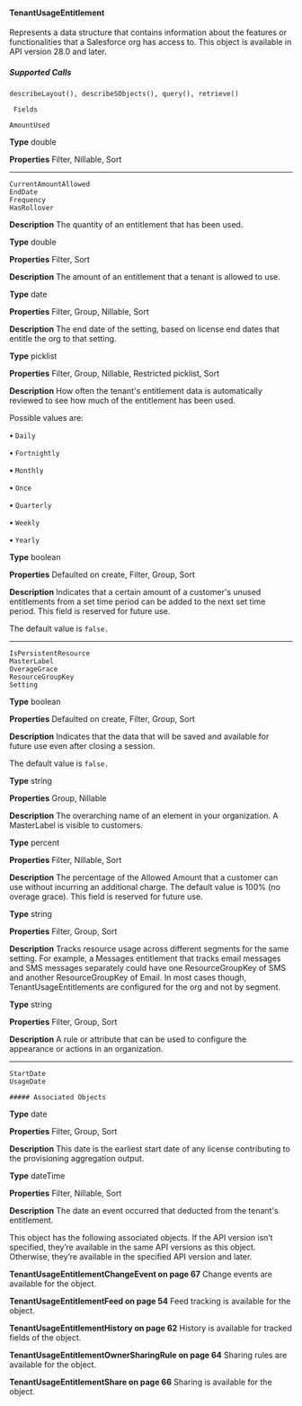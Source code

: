 #### TenantUsageEntitlement

Represents a data structure that contains information about the features or functionalities that a Salesforce org has access to. This object
is available in API version 28.0 and later.

##### Supported Calls
```
describeLayout(), describeSObjects(), query(), retrieve()

 Fields

```
```
AmountUsed

```

**Type**
double

**Properties**
Filter, Nillable, Sort


-----

```
CurrentAmountAllowed
EndDate
Frequency
HasRollover

```

**Description**
The quantity of an entitlement that has been used.

**Type**
double

**Properties**
Filter, Sort

**Description**
The amount of an entitlement that a tenant is allowed to use.

**Type**
date

**Properties**
Filter, Group, Nillable, Sort

**Description**
The end date of the setting, based on license end dates that entitle the org to that setting.

**Type**
picklist

**Properties**
Filter, Group, Nillable, Restricted picklist, Sort

**Description**
How often the tenant's entitlement data is automatically reviewed to see how much of the
entitlement has been used.

Possible values are:

**•** `Daily`

**•** `Fortnightly`

**•** `Monthly`

**•** `Once`

**•** `Quarterly`

**•** `Weekly`

**•** `Yearly`

**Type**
boolean

**Properties**
Defaulted on create, Filter, Group, Sort

**Description**
Indicates that a certain amount of a customer's unused entitlements from a set time period
can be added to the next set time period. This field is reserved for future use.

The default value is `false.`


-----

```
IsPersistentResource
MasterLabel
OverageGrace
ResourceGroupKey
Setting

```

**Type**
boolean

**Properties**
Defaulted on create, Filter, Group, Sort

**Description**
Indicates that the data that will be saved and available for future use even after closing a
session.

The default value is `false.`

**Type**
string

**Properties**
Group, Nillable

**Description**
The overarching name of an element in your organization. A MasterLabel is visible to
customers.

**Type**
percent

**Properties**
Filter, Nillable, Sort

**Description**
The percentage of the Allowed Amount that a customer can use without incurring an
additional charge. The default value is 100% (no overage grace). This field is reserved for
future use.

**Type**
string

**Properties**
Filter, Group, Sort

**Description**
Tracks resource usage across different segments for the same setting. For example, a Messages
entitlement that tracks email messages and SMS messages separately could have one
ResourceGroupKey of SMS and another ResourceGroupKey of Email. In most cases though,
TenantUsageEntitlements are configured for the org and not by segment.

**Type**
string

**Properties**
Filter, Group, Sort

**Description**
A rule or attribute that can be used to configure the appearance or actions in an organization.


-----

```
StartDate
UsageDate

##### Associated Objects

```

**Type**
date

**Properties**
Filter, Group, Sort

**Description**
This date is the earliest start date of any license contributing to the provisioning aggregation
output.

**Type**
dateTime

**Properties**
Filter, Nillable, Sort

**Description**
The date an event occurred that deducted from the tenant's entitlement.


This object has the following associated objects. If the API version isn’t specified, they’re available in the same API versions as this object.
Otherwise, they’re available in the specified API version and later.

**TenantUsageEntitlementChangeEvent on page 67**
Change events are available for the object.

**TenantUsageEntitlementFeed on page 54**
Feed tracking is available for the object.

**TenantUsageEntitlementHistory on page 62**
History is available for tracked fields of the object.

**TenantUsageEntitlementOwnerSharingRule on page 64**
Sharing rules are available for the object.

**TenantUsageEntitlementShare on page 66**
Sharing is available for the object.
